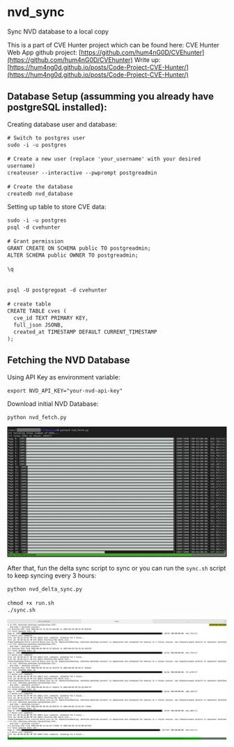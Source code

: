 # nvd_sync
Sync NVD database to a local copy

This is a part of CVE Hunter project which can be found here:
CVE Hunter Web App github project: [https://github.com/hum4nG0D/CVEhunter](https://github.com/hum4nG0D/CVEhunter)
Write up: [https://hum4ng0d.github.io/posts/Code-Project-CVE-Hunter/](https://hum4ng0d.github.io/posts/Code-Project-CVE-Hunter/)


## Database Setup (assumming you already have postgreSQL installed):
Creating database user and database:
```
# Switch to postgres user
sudo -i -u postgres

# Create a new user (replace 'your_username' with your desired username)
createuser --interactive --pwprompt postgreadmin

# Create the database
createdb nvd_database 
```

Setting up table to store CVE data:
```
sudo -i -u postgres
psql -d cvehunter

# Grant permission
GRANT CREATE ON SCHEMA public TO postgreadmin;
ALTER SCHEMA public OWNER TO postgreadmin;

\q


psql -U postgregoat -d cvehunter

# create table
CREATE TABLE cves (
  cve_id TEXT PRIMARY KEY,
  full_json JSONB,
  created_at TIMESTAMP DEFAULT CURRENT_TIMESTAMP
);
```

## Fetching the NVD Database

Using API Key as environment variable:
```
export NVD_API_KEY="your-nvd-api-key"
```

Download initial NVD Database:
```
python nvd_fetch.py
```
![Running sync.sh](/assets/img/nvd_fetch.png)


After that, fun the delta sync script to sync or you can run the `sync.sh` script to keep syncing every 3 hours:
```
python nvd_delta_sync.py

chmod +x run.sh
./sync.sh
```

![Running sync.sh](/assets/img/deltasync.png)